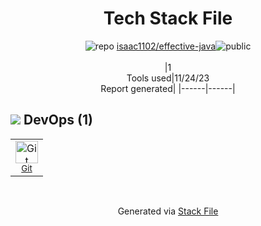 <!--
--- Readme.md Snippet without images Start ---
## Tech Stack
isaac1102/effective-java is built on the following main stack:


Full tech stack [here](/techstack.md)
--- Readme.md Snippet without images End ---

--- Readme.md Snippet with images Start ---
## Tech Stack
isaac1102/effective-java is built on the following main stack:


Full tech stack [here](/techstack.md)
--- Readme.md Snippet with images End ---
-->
<div align="center">

# Tech Stack File
![](https://img.stackshare.io/repo.svg "repo") [isaac1102/effective-java](https://github.com/isaac1102/effective-java)![](https://img.stackshare.io/public_badge.svg "public")
<br/><br/>
|1<br/>Tools used|11/24/23 <br/>Report generated|
|------|------|
</div>

## <img src='https://img.stackshare.io/devops.svg'/> DevOps (1)
<table><tr>
  <td align='center'>
  <img width='36' height='36' src='https://img.stackshare.io/service/1046/git.png' alt='Git'>
  <br>
  <sub><a href="http://git-scm.com/">Git</a></sub>
  <br>
  <sub></sub>
</td>

</tr>
</table>

<br/>
<div align='center'>

Generated via [Stack File](https://github.com/marketplace/stack-file)

